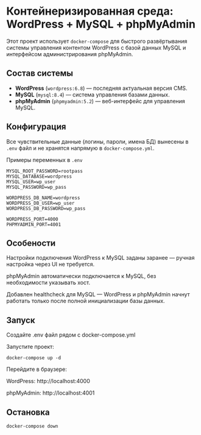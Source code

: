 # Контейнеризированная среда: WordPress + MySQL + phpMyAdmin

Этот проект использует `docker-compose` для быстрого развёртывания системы управления контентом WordPress с базой данных MySQL и интерфейсом администрирования phpMyAdmin.

## Состав системы

- **WordPress** (`wordpress:6.8`) — последняя актуальная версия CMS.
- **MySQL** (`mysql:8.4`) — система управления базами данных.
- **phpMyAdmin** (`phpmyadmin:5.2`) — веб-интерфейс для управления MySQL.

## Конфигурация

Все чувствительные данные (логины, пароли, имена БД) вынесены в `.env` файл и не хранятся напрямую в `docker-compose.yml`.

Примеры переменных в `.env`

```dotenv
MYSQL_ROOT_PASSWORD=rootpass
MYSQL_DATABASE=wordpress
MYSQL_USER=wp_user
MYSQL_PASSWORD=wp_pass

WORDPRESS_DB_NAME=wordpress
WORDPRESS_DB_USER=wp_user
WORDPRESS_DB_PASSWORD=wp_pass

WORDPRESS_PORT=4000
PHPMYADMIN_PORT=4001
```

## Особености

Настройки подключения WordPress к MySQL заданы заранее — ручная настройка через UI не требуется.

phpMyAdmin автоматически подключается к MySQL, без необходимости указывать хост.

Добавлен healthcheck для MySQL — WordPress и phpMyAdmin начнут работать только после полной инициализации базы данных.

## Запуск
Создайте .env файл рядом с docker-compose.yml

Запустите проект:

``` docker-compose up -d ```

Перейдите в браузере:

WordPress: http://localhost:4000

phpMyAdmin: http://localhost:4001

## Остановка

``` docker-compose down ```